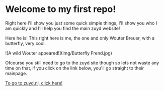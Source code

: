 # Welcome to my first repo!
Right here I'll show you just some quick simple things, I'll show you who I am quickly and I'll help you find the main zuyd website!

Here he is! This right here is me, the one and only Wouter Breuer, with a butterfly, very cool.

![A wild Wouter appeared!](img/Butterfly Frend.jpg)

Ofcourse you still need to go to the zuyd site though so lets not waste any time on that, if you click on the link below, you'll go straight to their mainpage.

[To go to zuyd.nl, click here!](https://zuyd.nl)
